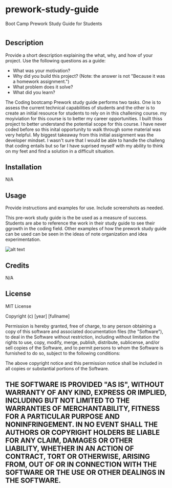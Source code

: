 # prework-study-guide
Boot Camp Prework Study Guide for Students
# <Your-Project-Title>

## Description

Provide a short description explaining the what, why, and how of your project. Use the following questions as a guide: 


- What was your motivation?
- Why did you build this project? (Note: the answer is not "Because it was a homework assignment.")
- What problem does it solve?
- What did you learn?

The Coding bootcamp Prework study guide performs two tasks. One is to assess the current technical capabilities of students and the other is to create an initial resource for students to rely on in this challening course. my moyiviation for this course is to better my career opportunities. I built thiss project to better understand the potential scope for this course. I have never coded before so this inital opportunity to walk through some material was very helpful. My biggest takeaway from this initial assignment was the developer mindset. I wasn't sure that I would be able to handle the challeng that coding entails but so far I have suprised myself with my ability to think on my feet and find a solution in a difficult situation.

## Installation

N/A

## Usage

Provide instructions and examples for use. Include screenshots as needed.

This pre-work study guide is the be used as a measure of success. Students are abe to reference the work in their study guide to see their ggrowth in the coding field. Other examples of how the prework study guide can be used can be seen in the ideas of note organization and idea experimentation. 

![alt text](assets/images/screenshot.png)

## Credits

N/A

## License

MIT License

Copyright (c) [year] [fullname]

Permission is hereby granted, free of charge, to any person obtaining a copy
of this software and associated documentation files (the "Software"), to deal
in the Software without restriction, including without limitation the rights
to use, copy, modify, merge, publish, distribute, sublicense, and/or sell
copies of the Software, and to permit persons to whom the Software is
furnished to do so, subject to the following conditions:

The above copyright notice and this permission notice shall be included in all
copies or substantial portions of the Software.

THE SOFTWARE IS PROVIDED "AS IS", WITHOUT WARRANTY OF ANY KIND, EXPRESS OR
IMPLIED, INCLUDING BUT NOT LIMITED TO THE WARRANTIES OF MERCHANTABILITY,
FITNESS FOR A PARTICULAR PURPOSE AND NONINFRINGEMENT. IN NO EVENT SHALL THE
AUTHORS OR COPYRIGHT HOLDERS BE LIABLE FOR ANY CLAIM, DAMAGES OR OTHER
LIABILITY, WHETHER IN AN ACTION OF CONTRACT, TORT OR OTHERWISE, ARISING FROM,
OUT OF OR IN CONNECTION WITH THE SOFTWARE OR THE USE OR OTHER DEALINGS IN THE
SOFTWARE.
---